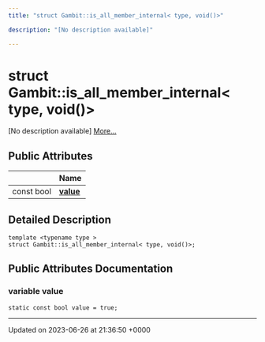 ```yaml
---
title: "struct Gambit::is_all_member_internal< type, void()>"

description: "[No description available]"

---
```


# struct Gambit::is_all_member_internal< type, void()>



[No description available] [More...](#detailed-description)

## Public Attributes

|                | Name           |
| -------------- | -------------- |
| const bool | **[value](/documentation/code/classes/structgambit_1_1is__all__member__internal_3_01type_00_01void_07_08_4/#variable-value)**  |

## Detailed Description

```
template <typename type >
struct Gambit::is_all_member_internal< type, void()>;
```

## Public Attributes Documentation

### variable value

```
static const bool value = true;
```


-------------------------------

Updated on 2023-06-26 at 21:36:50 +0000